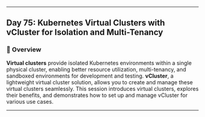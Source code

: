 ﻿---

## Day 75: Kubernetes Virtual Clusters with vCluster for Isolation and Multi-Tenancy

### 📘 Overview

**Virtual clusters** provide isolated Kubernetes environments within a single physical cluster, enabling better resource utilization, multi-tenancy, and sandboxed environments for development and testing. **vCluster**, a lightweight virtual cluster solution, allows you to create and manage these virtual clusters seamlessly. This session introduces virtual clusters, explores their benefits, and demonstrates how to set up and manage vCluster for various use cases.

---